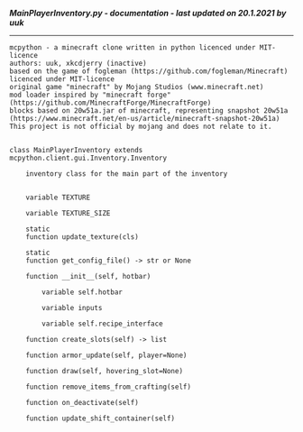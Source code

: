 ***MainPlayerInventory.py - documentation - last updated on 20.1.2021 by uuk***
___

    mcpython - a minecraft clone written in python licenced under MIT-licence
    authors: uuk, xkcdjerry (inactive)
    based on the game of fogleman (https://github.com/fogleman/Minecraft) licenced under MIT-licence
    original game "minecraft" by Mojang Studios (www.minecraft.net)
    mod loader inspired by "minecraft forge" (https://github.com/MinecraftForge/MinecraftForge)
    blocks based on 20w51a.jar of minecraft, representing snapshot 20w51a
    (https://www.minecraft.net/en-us/article/minecraft-snapshot-20w51a)
    This project is not official by mojang and does not relate to it.


    class MainPlayerInventory extends mcpython.client.gui.Inventory.Inventory
        
        inventory class for the main part of the inventory


        variable TEXTURE

        variable TEXTURE_SIZE

        static
        function update_texture(cls)

        static
        function get_config_file() -> str or None

        function __init__(self, hotbar)

            variable self.hotbar

            variable inputs

            variable self.recipe_interface

        function create_slots(self) -> list

        function armor_update(self, player=None)

        function draw(self, hovering_slot=None)

        function remove_items_from_crafting(self)

        function on_deactivate(self)

        function update_shift_container(self)
